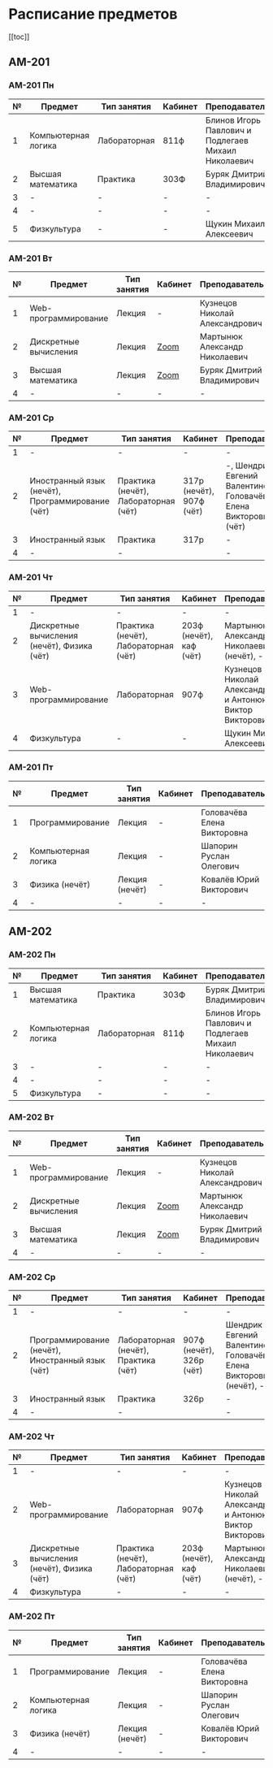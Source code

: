 # Расписание предметов

[[toc]]

## AM-201

### AM-201 Пн

| № | Предмет             | Тип занятия  | Кабинет | Преподаватель                                       |
| - | ------------------- | -------------| ------- | --------------------------------------------------- |
| 1 | Компьютерная логика | Лабораторная | 811ф    | Блинов Игорь Павлович и Подлегаев Михаил Николаевич |
| 2 | Высшая математика   | Практика     | 303Ф    | Буряк Дмитрий Владимирович                          |
| 3 | -                   | -            | -       | -                                                   |
| 4 | -                   | -            | -       | -                                                   |
| 5 | Физкультура         | -            | -       | Щукин Михаил Алексеевич                             |

### AM-201 Вт

| № | Предмет               | Тип занятия | Кабинет                                                                            | Преподаватель                  |
| - | --------------------- | ----------- | ---------------------------------------------------------------------------------- | ------------------------------ |
| 1 | Web-программирование  | Лекция      | -                                                                                  | Кузнецов Николай Александрович |
| 2 | Дискретные вычисления | Лекция      | [Zoom](https://zoom.us/j/7716243637?pwd=eHZWOTVhdUhjSGxwQXJJeGpQcEk1QT09)          | Мартынюк Александр Николаевич  |
| 3 | Высшая математика     | Лекция      | [Zoom](https://us04web.zoom.us/j/77581430124?pwd=OWQzVU5MQzY4a3Bza1h0RHBlVlU0UT09) | Буряк Дмитрий Владимирович     |
| 4 | -                     | -           | -                                                                                  | -                              |

### AM-201 Ср

| № | Предмет                                          | Тип занятия                          | Кабинет                  | Преподаватель                                                         |
| - | ------------------------------------------------ | ------------------------------------ | ------------------------ | --------------------------------------------------------------------- |
| 1 | -                                                | -                                    | -                        | -                                                                     |
| 2 | Иностранный язык (нечёт), Программирование (чёт) | Практика (нечёт), Лабораторная (чёт) | 317р (нечёт), 907ф (чёт) | -, Шендрик Евгений Валентинович и Головачёва Елена Викторовна (чёт)   |
| 3 | Иностранный язык                                 | Практика                             | 317р                     | -                                                                     |
| 4 | -                                                | -                                    |                          | -                                                                     |

### AM-201 Чт

| № | Предмет                                     | Тип занятия                          | Кабинет                 | Преподаватель                                              |
| - | ------------------------------------------- | ------------------------------------ | ----------------------- | ---------------------------------------------------------- |
| 1 | -                                           | -                                    | -                       | -                                                          |
| 2 | Дискретные вычисления (нечёт), Физика (чёт) | Практика (нечёт), Лабораторная (чёт) | 203ф (нечёт), каф (чёт) | Мартынюк Александр Николаевич (нечёт), -                   |
| 3 | Web-программирование                        | Лабораторная                         | 907ф                    | Кузнецов Николай Александрович и Антонюк Виктор Викторович |
| 4 | Физкультура                                 | -                                    | -                       | Щукин Михаил Алексеевич                                    |

### AM-201 Пт

| № | Предмет             | Тип занятия    | Кабинет | Преподаватель               |
| - | ------------------- | -------------- | ------- | --------------------------- |
| 1 | Программирование    | Лекция         | -       | Головачёва Елена Викторовна |
| 2 | Компьютерная логика | Лекция         | -       | Шапорин Руслан Олегович     |
| 3 | Физика (нечёт)      | Лекция (нечёт) | -       | Ковалёв Юрий Викторович     |
| 4 | -                   | -              | -       | -                           |

## AM-202

### AM-202 Пн

| № | Предмет             | Тип занятия  | Кабинет | Преподаватель                                       |
| - | ------------------- | -------------| ------- | --------------------------------------------------- |
| 1 | Высшая математика   | Практика     | 303Ф    | Буряк Дмитрий Владимирович                          |
| 2 | Компьютерная логика | Лабораторная | 811ф    | Блинов Игорь Павлович и Подлегаев Михаил Николаевич |
| 3 | -                   | -            | -       | -                                                   |
| 4 | -                   | -            | -       | -                                                   |
| 5 | Физкультура         | -            | -       | -                             |

### AM-202 Вт

| № | Предмет               | Тип занятия | Кабинет                                                                            | Преподаватель                  |
| - | --------------------- | ----------- | ---------------------------------------------------------------------------------- | ------------------------------ |
| 1 | Web-программирование  | Лекция      | -                                                                                  | Кузнецов Николай Александрович |
| 2 | Дискретные вычисления | Лекция      | [Zoom](https://zoom.us/j/7716243637?pwd=eHZWOTVhdUhjSGxwQXJJeGpQcEk1QT09)          | Мартынюк Александр Николаевич  |
| 3 | Высшая математика     | Лекция      | [Zoom](https://us04web.zoom.us/j/77581430124?pwd=OWQzVU5MQzY4a3Bza1h0RHBlVlU0UT09) | Буряк Дмитрий Владимирович     |
| 4 | -                     | -           | -                                                                                  | -                              |

### AM-202 Ср

| № | Предмет                                          | Тип занятия                          | Кабинет                  | Преподаватель                                                         |
| - | ------------------------------------------------ | ------------------------------------ | ------------------------ | --------------------------------------------------------------------- |
| 1 | -                                                | -                                    | -                        | -                                                                     |
| 2 | Программирование (нечёт), Иностранный язык (чёт) | Лабораторная (нечёт), Практика (чёт) | 907ф (нечёт), 326р (чёт) | Шендрик Евгений Валентинович и Головачёва Елена Викторовна (нечёт), - |
| 3 | Иностранный язык                                 | Практика                             | 326р                     | -                                                                     |
| 4 | -                                                | -                                    |                          | -                                                                     |

### AM-202 Чт

| № | Предмет                                     | Тип занятия                          | Кабинет                 | Преподаватель                                              |
| - | ------------------------------------------- | ------------------------------------ | ----------------------- | ---------------------------------------------------------- |
| 1 | -                                           | -                                    | -                       | -                                                          |
| 2 | Web-программирование                        | Лабораторная                         | 907ф                    | Кузнецов Николай Александрович и Антонюк Виктор Викторович |
| 3 | Дискретные вычисления (нечёт), Физика (чёт) | Практика (нечёт), Лабораторная (чёт) | 203ф (нечёт), каф (чёт) | Мартынюк Александр Николаевич (нечёт), -                   |
| 4 | Физкультура                                 | -                                    | -                       | -                                                          |

### AM-202 Пт

| № | Предмет             | Тип занятия    | Кабинет | Преподаватель               |
| - | ------------------- | -------------- | ------- | --------------------------- |
| 1 | Программирование    | Лекция         | -       | Головачёва Елена Викторовна |
| 2 | Компьютерная логика | Лекция         | -       | Шапорин Руслан Олегович     |
| 3 | Физика (нечёт)      | Лекция (нечёт) | -       | Ковалёв Юрий Викторович     |
| 4 | -                   | -              | -       | -                           |